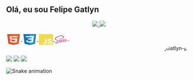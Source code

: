 ## Olá, eu sou Felipe Gatlyn
<div align="center">
  <a href="https://github.com/felipegatlyn">
  <img height="70em" src="https://github-readme-stats.vercel.app/api?username=felipegatlyn&show_icons=true&theme=dark&include_all_commits=true&count_private=true"/>
  <img height="70em" src="https://github-readme-stats.vercel.app/api/top-langs/?username=felipegatlyn&layout=compact&langs_count=7&theme=dark"/>
</div>
  
<div style="display: inline_block"><br>
  <img align="center" alt="Gatlyn-HTML" height="30" width="40" src="https://raw.githubusercontent.com/devicons/devicon/master/icons/html5/html5-original.svg">
  <img align="center" alt="Gatlyn-CSS" height="30" width="40" src="https://raw.githubusercontent.com/devicons/devicon/master/icons/css3/css3-original.svg">
  <img align="center" alt="Gatlyn-Js" height="30" width="40" src="https://raw.githubusercontent.com/devicons/devicon/master/icons/javascript/javascript-plain.svg">
  <img align="center" alt="Gatlyn-CSS" height="30" width="40" src="https://raw.githubusercontent.com/devicons/devicon/master/icons/sass/sass-original.svg">
  </div>
  <img align="right" alt="Gatlyn-pic" height="150" style="border-radius:50px;" src="https://i.pinimg.com/564x/fa/b6/12/fab612ed02ac00d17c7fbeb9b266e5b5.jpg">
  
  ##
 
<div> 
  <a href="https://instagram.com/rafaballerini" target="_blank"><img src="https://img.shields.io/badge/-Instagram-%23E4405F?style=for-the-badge&logo=instagram&logoColor=white" target="_blank"></a>
  <a href = "mailto:contatorafaballerini@gmail.com"><img src="https://img.shields.io/badge/-Gmail-%23333?style=for-the-badge&logo=gmail&logoColor=white" target="_blank"></a>
  <a href="https://www.linkedin.com/in/rafaella-ballerini-45875016a" target="_blank"><img src="https://img.shields.io/badge/-LinkedIn-%230077B5?style=for-the-badge&logo=linkedin&logoColor=white" target="_blank"></a> 
  
  ![Snake animation](https://github.com/felipegatlyn/felipegatlyn/blob/output/github-contribution-grid-snake.svg)
  
  </div>
